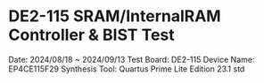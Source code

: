 # DE2-115 SRAM/InternalRAM Controller & BIST Test

Date: 2024/08/18 ~ 2024/09/13
Test Board: DE2-115
Device Name: EP4CE115F29
Synthesis Tool: Quartus Prime Lite Edition 23.1 std